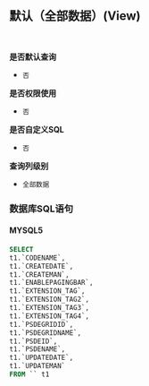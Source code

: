## 默认（全部数据）(View) <!-- {docsify-ignore-all} -->



<br>
<p class="panel-title"><b>是否默认查询</b></p>

* `否`

<p class="panel-title"><b>是否权限使用</b></p>

* `否`

<p class="panel-title"><b>是否自定义SQL</b></p>

* `否`

<p class="panel-title"><b>查询列级别</b></p>

* `全部数据`




### 数据库SQL语句

#### MYSQL5

```sql
SELECT
t1.`CODENAME`,
t1.`CREATEDATE`,
t1.`CREATEMAN`,
t1.`ENABLEPAGINGBAR`,
t1.`EXTENSION_TAG`,
t1.`EXTENSION_TAG2`,
t1.`EXTENSION_TAG3`,
t1.`EXTENSION_TAG4`,
t1.`PSDEGRIDID`,
t1.`PSDEGRIDNAME`,
t1.`PSDEID`,
t1.`PSDENAME`,
t1.`UPDATEDATE`,
t1.`UPDATEMAN`
FROM `` t1 


```
